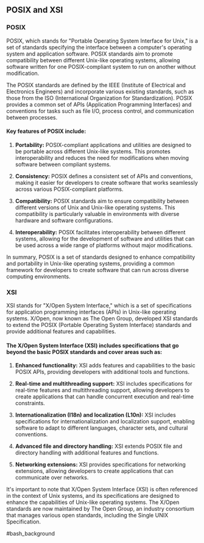 ## POSIX and XSI

### POSIX

POSIX, which stands for "Portable Operating System Interface for Unix," is a set of standards specifying the interface between a computer's operating system and application software. POSIX standards aim to promote compatibility between different Unix-like operating systems, allowing software written for one POSIX-compliant system to run on another without modification.

The POSIX standards are defined by the IEEE (Institute of Electrical and Electronics Engineers) and incorporate various existing standards, such as those from the ISO (International Organization for Standardization). POSIX provides a common set of APIs (Application Programming Interfaces) and conventions for tasks such as file I/O, process control, and communication between processes.

#### Key features of POSIX include:

1. **Portability:** POSIX-compliant applications and utilities are designed to be portable across different Unix-like systems. This promotes interoperability and reduces the need for modifications when moving software between compliant systems.

2. **Consistency:** POSIX defines a consistent set of APIs and conventions, making it easier for developers to create software that works seamlessly across various POSIX-compliant platforms.

3. **Compatibility:** POSIX standards aim to ensure compatibility between different versions of Unix and Unix-like operating systems. This compatibility is particularly valuable in environments with diverse hardware and software configurations.

4. **Interoperability:** POSIX facilitates interoperability between different systems, allowing for the development of software and utilities that can be used across a wide range of platforms without major modifications.

In summary, POSIX is a set of standards designed to enhance compatibility and portability in Unix-like operating systems, providing a common framework for developers to create software that can run across diverse computing environments.


### XSI

XSI stands for "X/Open System Interface," which is a set of specifications for application programming interfaces (APIs) in Unix-like operating systems. X/Open, now known as The Open Group, developed XSI standards to extend the POSIX (Portable Operating System Interface) standards and provide additional features and capabilities.
#### The X/Open System Interface (XSI) includes specifications that go beyond the basic POSIX standards and cover areas such as:

1. **Enhanced functionality:** XSI adds features and capabilities to the basic POSIX APIs, providing developers with additional tools and functions.

2. **Real-time and multithreading support:** XSI includes specifications for real-time features and multithreading support, allowing developers to create applications that can handle concurrent execution and real-time constraints.

3. **Internationalization (I18n) and localization (L10n):** XSI includes specifications for internationalization and localization support, enabling software to adapt to different languages, character sets, and cultural conventions.

4. **Advanced file and directory handling:** XSI extends POSIX file and directory handling with additional features and functions.

5. **Networking extensions:** XSI provides specifications for networking extensions, allowing developers to create applications that can communicate over networks.

It's important to note that X/Open System Interface (XSI) is often referenced in the context of Unix systems, and its specifications are designed to enhance the capabilities of Unix-like operating systems. The X/Open standards are now maintained by The Open Group, an industry consortium that manages various open standards, including the Single UNIX Specification.


#bash_background
